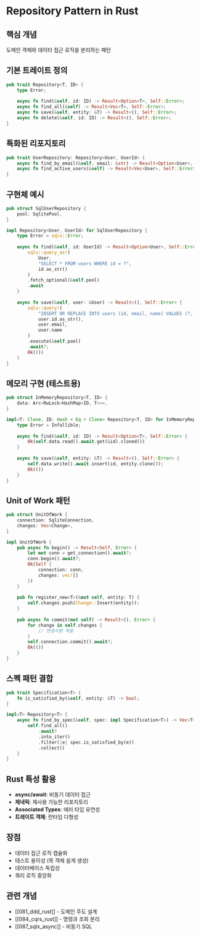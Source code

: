 # Repository Pattern in Rust

## 핵심 개념
도메인 객체와 데이터 접근 로직을 분리하는 패턴

## 기본 트레이트 정의
```rust
pub trait Repository<T, ID> {
    type Error;
    
    async fn find(&self, id: ID) -> Result<Option<T>, Self::Error>;
    async fn find_all(&self) -> Result<Vec<T>, Self::Error>;
    async fn save(&self, entity: &T) -> Result<(), Self::Error>;
    async fn delete(&self, id: ID) -> Result<(), Self::Error>;
}
```

## 특화된 리포지토리
```rust
pub trait UserRepository: Repository<User, UserId> {
    async fn find_by_email(&self, email: &str) -> Result<Option<User>, Self::Error>;
    async fn find_active_users(&self) -> Result<Vec<User>, Self::Error>;
}
```

## 구현체 예시
```rust
pub struct SqlUserRepository {
    pool: SqlitePool,
}

impl Repository<User, UserId> for SqlUserRepository {
    type Error = sqlx::Error;
    
    async fn find(&self, id: UserId) -> Result<Option<User>, Self::Error> {
        sqlx::query_as!(
            User,
            "SELECT * FROM users WHERE id = ?",
            id.as_str()
        )
        .fetch_optional(&self.pool)
        .await
    }
    
    async fn save(&self, user: &User) -> Result<(), Self::Error> {
        sqlx::query!(
            "INSERT OR REPLACE INTO users (id, email, name) VALUES (?, ?, ?)",
            user.id.as_str(),
            user.email,
            user.name
        )
        .execute(&self.pool)
        .await?;
        Ok(())
    }
}
```

## 메모리 구현 (테스트용)
```rust
pub struct InMemoryRepository<T, ID> {
    data: Arc<RwLock<HashMap<ID, T>>>,
}

impl<T: Clone, ID: Hash + Eq + Clone> Repository<T, ID> for InMemoryRepository<T, ID> {
    type Error = Infallible;
    
    async fn find(&self, id: ID) -> Result<Option<T>, Self::Error> {
        Ok(self.data.read().await.get(&id).cloned())
    }
    
    async fn save(&self, entity: &T) -> Result<(), Self::Error> {
        self.data.write().await.insert(id, entity.clone());
        Ok(())
    }
}
```

## Unit of Work 패턴
```rust
pub struct UnitOfWork {
    connection: SqliteConnection,
    changes: Vec<Change>,
}

impl UnitOfWork {
    pub async fn begin() -> Result<Self, Error> {
        let mut conn = get_connection().await?;
        conn.begin().await?;
        Ok(Self { 
            connection: conn,
            changes: vec![]
        })
    }
    
    pub fn register_new<T>(&mut self, entity: T) {
        self.changes.push(Change::Insert(entity));
    }
    
    pub async fn commit(mut self) -> Result<(), Error> {
        for change in self.changes {
            // 변경사항 적용
        }
        self.connection.commit().await?;
        Ok(())
    }
}
```

## 스펙 패턴 결합
```rust
pub trait Specification<T> {
    fn is_satisfied_by(&self, entity: &T) -> bool;
}

impl<T> Repository<T> {
    async fn find_by_spec(&self, spec: impl Specification<T>) -> Vec<T> {
        self.find_all()
            .await?
            .into_iter()
            .filter(|e| spec.is_satisfied_by(e))
            .collect()
    }
}
```

## Rust 특성 활용
- **async/await**: 비동기 데이터 접근
- **제네릭**: 재사용 가능한 리포지토리
- **Associated Types**: 에러 타입 유연성
- **트레이트 객체**: 런타임 다형성

## 장점
- 데이터 접근 로직 캡슐화
- 테스트 용이성 (목 객체 쉽게 생성)
- 데이터베이스 독립성
- 쿼리 로직 중앙화

## 관련 개념
- [[081_ddd_rust]] - 도메인 주도 설계
- [[084_cqrs_rust]] - 명령과 조회 분리
- [[087_sqlx_async]] - 비동기 SQL
